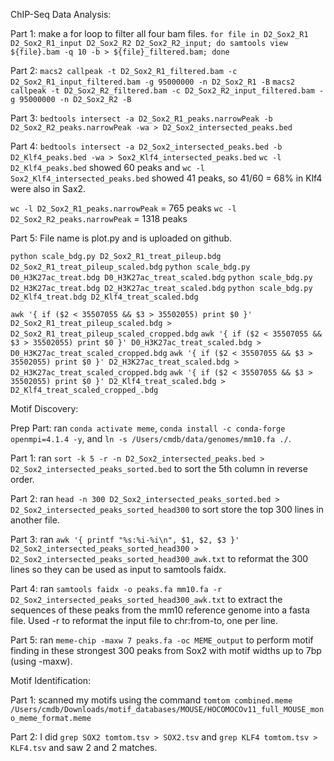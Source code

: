 ChIP-Seq Data Analysis:

Part 1: make a for loop to filter all four bam files.
`for file in D2_Sox2_R1 D2_Sox2_R1_input D2_Sox2_R2 D2_Sox2_R2_input; do samtools view ${file}.bam -q 10 -b > ${file}_filtered.bam; done`

Part 2:
`macs2 callpeak -t D2_Sox2_R1_filtered.bam -c D2_Sox2_R1_input_filtered.bam -g 95000000 -n D2_Sox2_R1 -B`
`macs2 callpeak -t D2_Sox2_R2_filtered.bam -c D2_Sox2_R2_input_filtered.bam -g 95000000 -n D2_Sox2_R2 -B`

Part 3:
`bedtools intersect -a D2_Sox2_R1_peaks.narrowPeak -b D2_Sox2_R2_peaks.narrowPeak -wa > D2_Sox2_intersected_peaks.bed`

Part 4:
`bedtools intersect -a D2_Sox2_intersected_peaks.bed -b D2_Klf4_peaks.bed -wa > Sox2_Klf4_intersected_peaks.bed`
`wc -l D2_Klf4_peaks.bed` showed 60 peaks and `wc -l Sox2_Klf4_intersected_peaks.bed` showed 41 peaks, so 41/60 = 68% in Klf4 were also in Sax2.

`wc -l D2_Sox2_R1_peaks.narrowPeak` = 765 peaks
`wc -l D2_Sox2_R2_peaks.narrowPeak` = 1318 peaks

Part 5: File name is plot.py and is uploaded on github.

`python scale_bdg.py D2_Sox2_R1_treat_pileup.bdg D2_Sox2_R1_treat_pileup_scaled.bdg`
`python scale_bdg.py D0_H3K27ac_treat.bdg D0_H3K27ac_treat_scaled.bdg`
`python scale_bdg.py D2_H3K27ac_treat.bdg D2_H3K27ac_treat_scaled.bdg`
`python scale_bdg.py D2_Klf4_treat.bdg D2_Klf4_treat_scaled.bdg`

`awk '{ if ($2 < 35507055 && $3 > 35502055) print $0 }' D2_Sox2_R1_treat_pileup_scaled.bdg > D2_Sox2_R1_treat_pileup_scaled_cropped.bdg`
`awk '{ if ($2 < 35507055 && $3 > 35502055) print $0 }' D0_H3K27ac_treat_scaled.bdg > D0_H3K27ac_treat_scaled_cropped.bdg`
`awk '{ if ($2 < 35507055 && $3 > 35502055) print $0 }' D2_H3K27ac_treat_scaled.bdg > D2_H3K27ac_treat_scaled_cropped.bdg`
`awk '{ if ($2 < 35507055 && $3 > 35502055) print $0 }' D2_Klf4_treat_scaled.bdg > D2_Klf4_treat_scaled_cropped_.bdg`

Motif Discovery:

Prep Part: ran `conda activate meme`, `conda install -c conda-forge openmpi=4.1.4 -y`, and `ln -s /Users/cmdb/data/genomes/mm10.fa ./`.

Part 1: ran `sort -k 5 -r -n D2_Sox2_intersected_peaks.bed > D2_Sox2_intersected_peaks_sorted.bed` to sort the 5th column in reverse order.

Part 2: ran `head -n 300 D2_Sox2_intersected_peaks_sorted.bed > D2_Sox2_intersected_peaks_sorted_head300` to sort store the top 300 lines in another file.

Part 3: ran `awk '{ printf "%s:%i-%i\n", $1, $2, $3 }' D2_Sox2_intersected_peaks_sorted_head300 > D2_Sox2_intersected_peaks_sorted_head300_awk.txt` to reformat the 300 lines so they can be used as input to samtools faidx.

Part 4: ran `samtools faidx -o peaks.fa mm10.fa -r D2_Sox2_intersected_peaks_sorted_head300_awk.txt` to extract the sequences of these peaks from the mm10 reference genome into a fasta file. Used -r to reformat the input file to chr:from-to, one per line.

Part 5: ran `meme-chip -maxw 7 peaks.fa -oc MEME_output` to perform motif finding in these strongest 300 peaks from Sox2 with motif widths up to 7bp (using -maxw).

Motif Identification:

Part 1: scanned my motifs using the command `tomtom combined.meme /Users/cmdb/Downloads/motif_databases/MOUSE/HOCOMOCOv11_full_MOUSE_mono_meme_format.meme`

Part 2: I did `grep SOX2 tomtom.tsv > SOX2.tsv` and `grep KLF4 tomtom.tsv > KLF4.tsv` and saw 2 and 2 matches.
